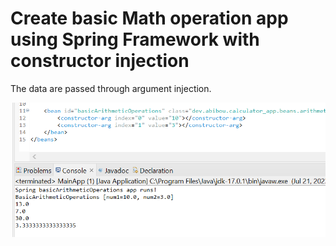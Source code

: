 # Create basic Math operation app using Spring Framework with constructor injection

The data are passed through argument injection.

![Alt text](image.png)